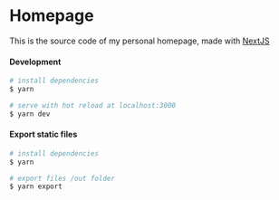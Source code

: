 # Homepage

This is the source code of my personal homepage, made with [NextJS](https://nextjs.org/)

#### Development

```bash
# install dependencies
$ yarn

# serve with hot reload at localhost:3000
$ yarn dev
```

#### Export static files

```bash
# install dependencies
$ yarn

# export files /out folder
$ yarn export
```
